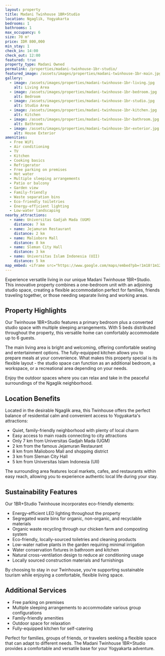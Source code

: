 ```yaml
---
layout: property
title: Madani Twinhouse 1BR+Studio
location: Ngaglik, Yogyakarta
bedrooms: 1
bathrooms: 1
max_occupancy: 6
size: 70 m²
price: IDR 800,000
min_stay: 1
check_in: 14:00
check_out: 12:00
featured: true
property_type: Madani Owned
permalink: /properties/madani-twinhouse-1br-studio/
featured_image: /assets/images/properties/madani-twinhouse-1br-main.jpg
gallery:
  - image: /assets/images/properties/madani-twinhouse-1br-living.jpg
    alt: Living Area
  - image: /assets/images/properties/madani-twinhouse-1br-bedroom.jpg
    alt: Bedroom
  - image: /assets/images/properties/madani-twinhouse-1br-studio.jpg
    alt: Studio Area
  - image: /assets/images/properties/madani-twinhouse-1br-kitchen.jpg
    alt: Kitchen
  - image: /assets/images/properties/madani-twinhouse-1br-bathroom.jpg
    alt: Bathroom
  - image: /assets/images/properties/madani-twinhouse-1br-exterior.jpg
    alt: House Exterior
amenities:
  - Free WiFi
  - Air conditioning
  - TV
  - Kitchen
  - Cooking basics
  - Refrigerator
  - Free parking on premises
  - Hot water
  - Multiple sleeping arrangements
  - Patio or balcony
  - Garden view
  - Family-friendly
  - Waste separation bins
  - Eco-friendly toiletries
  - Energy-efficient lighting
  - Low-water landscaping
nearby_attractions:
  - name: Universitas Gadjah Mada (UGM)
    distance: 7 km
  - name: Jejamuran Restaurant
    distance: 2 km
  - name: Malioboro Mall
    distance: 8 km
  - name: Sleman City Hall
    distance: 3 km
  - name: Universitas Islam Indonesia (UII)
    distance: 5 km
map_embed: <iframe src="https://www.google.com/maps/embed?pb=!1m18!1m12!1m3!1d3953.2336845340825!2d110.39376595!3d-7.759129844707446!2m3!1f0!2f0!3f0!3m2!1i1024!2i768!4f13.1!3m3!1m2!1s0x2e7a59a13683986f%3A0xb379d95e5ffb3142!2sRumah%20Twin%20Madani!5e0!3m2!1sen!2sid!4v1655527054968!5m2!1sen!2sid" width="100%" height="250" style="border:0;" allowfullscreen="" loading="lazy" referrerpolicy="no-referrer-when-downgrade"></iframe>
---
```


Experience versatile living in our unique Madani Twinhouse 1BR+Studio. This innovative property combines a one-bedroom unit with an adjoining studio space, creating a flexible accommodation perfect for families, friends traveling together, or those needing separate living and working areas.

## Property Highlights

Our Twinhouse 1BR+Studio features a primary bedroom plus a converted studio space with multiple sleeping arrangements. With 5 beds distributed throughout the property, this versatile home can comfortably accommodate up to 6 guests.

The main living area is bright and welcoming, offering comfortable seating and entertainment options. The fully-equipped kitchen allows you to prepare meals at your convenience. What makes this property special is its flexible layout - the studio space can function as an additional bedroom, a workspace, or a recreational area depending on your needs.

Enjoy the outdoor spaces where you can relax and take in the peaceful surroundings of the Ngaglik neighborhood.

## Location Benefits

Located in the desirable Ngaglik area, this Twinhouse offers the perfect balance of residential calm and convenient access to Yogyakarta's attractions:

- Quiet, family-friendly neighborhood with plenty of local charm
- Easy access to main roads connecting to city attractions
- Only 7 km from Universitas Gadjah Mada (UGM)
- 2 km from the famous Jejamuran Restaurant
- 8 km from Malioboro Mall and shopping district
- 3 km from Sleman City Hall
- 5 km from Universitas Islam Indonesia (UII)

The surrounding area features local markets, cafes, and restaurants within easy reach, allowing you to experience authentic local life during your stay.

## Sustainability Features

Our 1BR+Studio Twinhouse incorporates eco-friendly elements:

- Energy-efficient LED lighting throughout the property
- Segregated waste bins for organic, non-organic, and recyclable materials
- Organic waste recycling through our chicken farm and composting system
- Eco-friendly, locally-sourced toiletries and cleaning products
- Low-water native plants in the garden requiring minimal irrigation
- Water conservation fixtures in bathroom and kitchen
- Natural cross-ventilation design to reduce air conditioning usage
- Locally sourced construction materials and furnishings

By choosing to stay in our Twinhouse, you're supporting sustainable tourism while enjoying a comfortable, flexible living space.

## Additional Services

- Free parking on premises
- Multiple sleeping arrangements to accommodate various group configurations
- Family-friendly amenities
- Outdoor space for relaxation
- Fully-equipped kitchen for self-catering

Perfect for families, groups of friends, or travelers seeking a flexible space that can adapt to different needs. The Madani Twinhouse 1BR+Studio provides a comfortable and versatile base for your Yogyakarta adventure. 